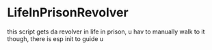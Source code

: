 # LifeInPrisonRevolver
this script gets da revolver in life in prison, u hav to manually walk to it though, there is esp init to guide u
